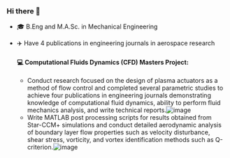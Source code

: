### Hi there 👋

- 🎓 B.Eng and M.A.Sc. in Mechanical Engineering
- ✈️ Have 4 publications in engineering journals in aerospace research

  #### 💻 Computational Fluids Dynamics (CFD) Masters Project:
  - Conduct research focused on the design of plasma actuators as a method of flow control and completed several parametric studies to achieve four publications in engineering journals demonstrating knowledge of computational fluid dynamics, ability to perform fluid mechanics analysis, and write technical reports.![image](https://github.com/michael-varacalli/michael-varacalli/assets/65371515/5a4e0cdc-8179-4605-a2c9-b896810253cd)
  - Write MATLAB post processing scripts for results obtained from Star-CCM+ simulations and conduct detailed aerodynamic analysis of boundary layer flow properties such as velocity disturbance, shear stress, vorticity, and vortex identification methods such as Q-criterion.![image](https://github.com/michael-varacalli/michael-varacalli/assets/65371515/46fcacd3-f466-4ae1-ad12-f8f21560cdc4)




<!--
**michael-varacalli/michael-varacalli** is a ✨ _special_ ✨ repository because its `README.md` (this file) appears on your GitHub profile.

Here are some ideas to get you started:

- 🔭 I’m currently working on ...
- 🌱 I’m currently learning ...
- 👯 I’m looking to collaborate on ...
- 🤔 I’m looking for help with ...
- 💬 Ask me about ...
- 📫 How to reach me: ...
- 😄 Pronouns: ...
- ⚡ Fun fact: ...
-->
